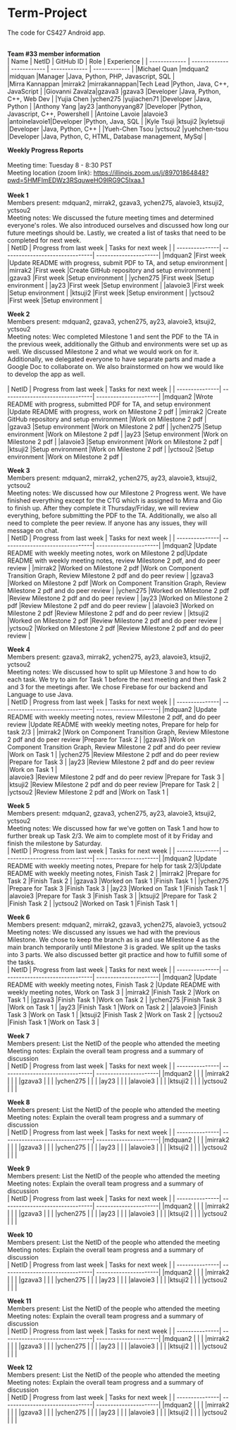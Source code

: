 # Term-Project
The code for CS427 Android app. 
<br/>
<br/>

<b>Team #33 member information</b>
<br/>
| Name           | NetID         | GitHub ID    | Role          | Experience    |
| -------------  | ------------- | ------------ | ------------- | ------------- |
|Michael Quan    |mdquan2        |midquan       |Manager        |Java, Python, PHP, Javascript, SQL                  |            
|Mirra Kannappan |mirrak2        |mirrakannappan|Tech Lead      |Python, Java, C++, JavaScript                       |
|Giovanni Zavalza|gzava3         |gzava3        |Developer      |Java, Python, C++, Web Dev                          |
|Yujia Chen      |ychen275       |yujiachen71   |Developer      |Java, Python                                        |
|Anthony Yang    |ay23           |anthonyyang87 |Developer      |Python, Javascript, C++, Powershell                 |
|Antoine Lavoie  |alavoie3       |antoinelavoie1|Developer      |Python, Java, SQL                                   |
|Kyle Tsuji      |ktsuji2        |kyletsuji     |Developer      |Java, Python, C++                                   |
|Yueh-Chen Tsou  |yctsou2        |yuehchen-tsou |Developer      |Java, Python, C, HTML, Database management, MySql   |
<br/>


<b>Weekly Progress Reports</b>
</br> 
</br>
Meeting time: Tuesday  8 - 8:30 PST
</br> 
Meeting location (zoom link): https://illinois.zoom.us/j/89701864848?pwd=5HMFImEDWz3RSquweHO9lRG9C5Ixaa.1
</br> 
</br>
<b>Week 1</b>
</br>
Members present: mdquan2, mirrak2, gzava3, ychen275, alavoie3, ktsuji2, yctsou2
</br>
Meeting notes: We discussed the future meeting times and determined everyone's roles. We also introduced ourselves and discussed how long our future meetings should be. Lastly, we created a list of tasks that need to be completed for next week.
</br>
| NetID          | Progress from last week         | Tasks for next week   |
| ---------------| --------------------------------| ----------------------|
|mdquan2         |First week                       |Update README with progress, submit PDF to TA, and setup environment |
|mirrak2         |First week                       |Create GitHub repository and setup environment                       |
|gzava3          |First week                       |Setup environment                                                    |
|ychen275        |First week                       |Setup environment                                                    |
|ay23            |First week                       |Setup environment                                                    |
|alavoie3        |First week                       |Setup environment                                                    |
|ktsuji2         |First week                       |Setup environment                                                    |
|yctsou2         |First week                       |Setup environment                                                    |
</br>


<b>Week 2</b>
</br>
Members present: mdquan2, gzava3, ychen275,  ay23, alavoie3, ktsuji2, yctsou2
</br>
Meeting notes: Wec completed Milestone 1 and sent the PDF to the TA in the previous week, additionally the Github and environments were set up as well. We discussed Milestone 2 and what we would work on for it. Additionally, we delegated everyone to have separate parts and made a Google Doc to collaborate on. We also brainstormed on how we would like to develop the app as well. 
</br>
</br>
| NetID          | Progress from last week         | Tasks for next week   |
| ---------------| --------------------------------| ----------------------|
|mdquan2         |Wrote README with progress, submitted PDF for TA, and setup environment  |Update README with progress, work on Milestone 2 pdf |
|mirrak2         |Create GitHub repository and setup environment                           |Work on Milestone 2 pdf                              |
|gzava3          |Setup environment                                                        |Work on Milestone 2 pdf                              |
|ychen275        |Setup environment                                                        |Work on Milestone 2 pdf                              |
|ay23            |Setup environment                                                        |Work on Milestone 2 pdf                              |
|alavoie3        |Setup environment                                                        |Work on Milestone 2 pdf                              |
|ktsuji2         |Setup environment                                                        |Work on Milestone 2 pdf                              |
|yctsou2         |Setup environment                                                        |Work on Milestone 2 pdf                              |
</br>



<b>Week 3</b>
</br>
Members present: mdquan2, mirrak2, ychen275,  ay23, alavoie3, ktsuji2, yctsou2
</br>
Meeting notes: We discussed how our Milestone 2 Progress went. We have finished everything except for the CTG which is assigned to Mirra and Gio to finish up. After they complete it Thursday/Friday, we will review everything, before submitting the PDF to the TA. Additionally, we also all need to complete the peer review. If anyone has any issues, they will message on chat. 
</br>
| NetID          | Progress from last week         | Tasks for next week   |
| ---------------| --------------------------------| ----------------------|
|mdquan2         |Update README with weekly meeting notes, work on Milestone 2 pd|Update README with weekly meeting notes, review Milestone 2 pdf, and do peer review			|
|mirrak2         |Worked on Milestone 2 pdf								                       |Work on Component Transition Graph, Review Milestone 2 pdf and do peer review						|
|gzava3          |Worked on Milestone 2 pdf								                       |Work on Component Transition Graph, Review Milestone 2 pdf and do peer review						|
|ychen275        |Worked on Milestone 2 pdf								                       |Review Milestone 2 pdf and do peer review						                                    |
|ay23            |Worked on Milestone 2 pdf								                       |Review Milestone 2 pdf and do peer review						                                    |
|alavoie3        |Worked on Milestone 2 pdf								                       |Review Milestone 2 pdf and do peer review						                                    |
|ktsuji2         |Worked on Milestone 2 pdf								                       |Review Milestone 2 pdf and do peer review						                                    |
|yctsou2         |Worked on Milestone 2 pdf								                       |Review Milestone 2 pdf and do peer review						                                    |
</br>

<b>Week 4</b>
</br>
Members present: gzava3, mirrak2, ychen275,  ay23, alavoie3, ktsuji2, yctsou2
</br>
Meeting notes: We discussed how to split up Milestone 3 and how to do each task. We try to aim for Task 1 before the next meeting and then Task 2 and 3 for the meetings after. We chose Firebase for our backend and Language to use Java.
</br>
| NetID          | Progress from last week         | Tasks for next week   |
| ---------------| --------------------------------| ----------------------|
|mdquan2         |Update README with weekly meeting notes, review Milestone 2 pdf, and do peer review			|Update README with weekly meeting notes, Prepare for help for task 2/3 |
|mirrak2         |Work on Component Transition Graph, Review Milestone 2 pdf and do peer review						|Prepare for Task 2                                                     |
|gzava3          |Work on Component Transition Graph, Review Milestone 2 pdf and do peer review						|Work on Task 1                                                         |
|ychen275        |Review Milestone 2 pdf and do peer review						                                    |Prepare for Task 3                                                     |
|ay23            |Review Milestone 2 pdf and do peer review						                                    |Work on Task 1                                                         |  
|alavoie3        |Review Milestone 2 pdf and do peer review						                                    |Prepare for Task 3                                                     |
|ktsuji2         |Review Milestone 2 pdf and do peer review						                                    |Prepare for Task 2                                                     |
|yctsou2         |Review Milestone 2 pdf and 																		                          |Work on Task 1                                                         |
</br>


<b>Week 5</b>
</br>
Members present: mdquan2, gzava3, ychen275,  ay23, alavoie3, ktsuji2, yctsou2
</br>
Meeting notes: We discussed how far we've gotten on Task 1 and how to further break up Task 2/3. We aim to complete most of it by Friday and finish the milestone by Saturday. 
</br>
| NetID          | Progress from last week         | Tasks for next week   |
| ---------------| --------------------------------| ----------------------|
|mdquan2         |Update README with weekly meeting notes, Prepare for help for task 2/3|Update README with weekly meeting notes, Finish Task 2     |
|mirrak2         |Prepare for Task 2                                        			      |Finish Task 2												                      |
|gzava3          |Worked on Task 1														                          |Finish Task 1                              				        |
|ychen275        |Prepare for Task 3													                          |Finish Task 3                                              |
|ay23            |Worked on Task 1														                          |Finish Task 1                               				        |
|alavoie3        |Prepare for Task 3													                          |Finish Task 3                                              |
|ktsuji2         |Prepare for Task 2													                          |Finish Task 2                               				        |
|yctsou2         |Worked on Task 1														                          |Finish Task 1                                              |
</br>


<b>Week 6</b>
</br>
Members present: mdquan2, mirrak2, gzava3, ychen275, alavoie3,  yctsou2
</br>
Meeting notes: We discussed any issues we had with the previous Milestone. We chose to keep the branch as is and use Milestone 4 as the main branch temporarily until Milestone 3 is graded. We split up the tasks into 3 parts. We also discussed better git practice and how to fulfill some of the tasks. 
</br>
| NetID          | Progress from last week         | Tasks for next week   |
| ---------------| --------------------------------| ----------------------|
|mdquan2         |Update README with weekly meeting notes, Finish Task 2   |Update README with weekly meeting notes, Work on Task 3  |
|mirrak2         |Finish Task 2												                     |Work on Task 1                                           |
|gzava3          |Finish Task 1                              				       |Work on Task 2                                           |
|ychen275        |Finish Task 3                                            |Work on Task 1                                           |
|ay23            |Finish Task 1                               				     |Work on Task 2                                           |
|alavoie3        |Finish Task 3                                            |Work on Task 1                                           |
|ktsuji2         |Finish Task 2                               				     |Work on Task 2                                           |
|yctsou2         |Finish Task 1                                            |Work on Task 3                                           |
</br>


<b>Week 7</b>
</br>
Members present: List the NetID of the people who attended the meeting
</br>
Meeting notes: Explain the overall team progress and a summary of discussion
</br>
| NetID          | Progress from last week         | Tasks for next week   |
| ---------------| --------------------------------| ----------------------|
|mdquan2         |								                 |					             |
|mirrak2         |								                 |					             |
|gzava3          |								                 |					             |
|ychen275        |								                 |					             |
|ay23            |								                 |					             |
|alavoie3        |								                 |					             |
|ktsuji2         |								                 |					             |
|yctsou2         |								                 |					             |
</br>


<b>Week 8</b>
</br>
Members present: List the NetID of the people who attended the meeting
</br>
Meeting notes: Explain the overall team progress and a summary of discussion
</br>
| NetID          | Progress from last week         | Tasks for next week   |
| ---------------| --------------------------------| ----------------------|
|mdquan2         |								                 |					             |
|mirrak2         |								                 |					             |
|gzava3          |								                 |					             |
|ychen275        |								                 |					             |
|ay23            |								                 |					             |
|alavoie3        |								                 |					             |
|ktsuji2         |								                 |					             |
|yctsou2         |								                 |					             |
</br>


<b>Week 9</b>
</br>
Members present: List the NetID of the people who attended the meeting
</br>
Meeting notes: Explain the overall team progress and a summary of discussion
</br>
| NetID          | Progress from last week         | Tasks for next week   |
| ---------------| --------------------------------| ----------------------|
|mdquan2         |								                 |					             |
|mirrak2         |								                 |					             |
|gzava3          |								                 |					             |
|ychen275        |								                 |					             |
|ay23            |								                 |					             |
|alavoie3        |								                 |					             |
|ktsuji2         |								                 |					             |
|yctsou2         |								                 |					             |
</br>


<b>Week 10</b>
</br>
Members present: List the NetID of the people who attended the meeting
</br>
Meeting notes: Explain the overall team progress and a summary of discussion
</br>
| NetID          | Progress from last week         | Tasks for next week   |
| ---------------| --------------------------------| ----------------------|
|mdquan2         |								                 |					             |
|mirrak2         |								                 |					             |
|gzava3          |								                 |					             |
|ychen275        |								                 |					             |
|ay23            |								                 |					             |
|alavoie3        |								                 |					             |
|ktsuji2         |								                 |					             |
|yctsou2         |								                 |					             |
</br>


<b>Week 11</b>
</br>
Members present: List the NetID of the people who attended the meeting
</br>
Meeting notes: Explain the overall team progress and a summary of discussion
</br>
| NetID          | Progress from last week         | Tasks for next week   |
| ---------------| --------------------------------| ----------------------|
|mdquan2         |								                 |					             |
|mirrak2         |								                 |					             |
|gzava3          |								                 |					             |
|ychen275        |								                 |					             |
|ay23            |								                 |					             |
|alavoie3        |								                 |					             |
|ktsuji2         |								                 |					             |
|yctsou2         |								                 |					             |
</br>


<b>Week 12</b>
</br>
Members present: List the NetID of the people who attended the meeting
</br>
Meeting notes: Explain the overall team progress and a summary of discussion
</br>
| NetID          | Progress from last week         | Tasks for next week   |
| ---------------| --------------------------------| ----------------------|
|mdquan2         |								                 |					             |
|mirrak2         |								                 |					             |
|gzava3          |								                 |					             |
|ychen275        |								                 |					             |
|ay23            |								                 |					             |
|alavoie3        |								                 |					             |
|ktsuji2         |								                 |					             |
|yctsou2         |								                 |					             |
</br>
